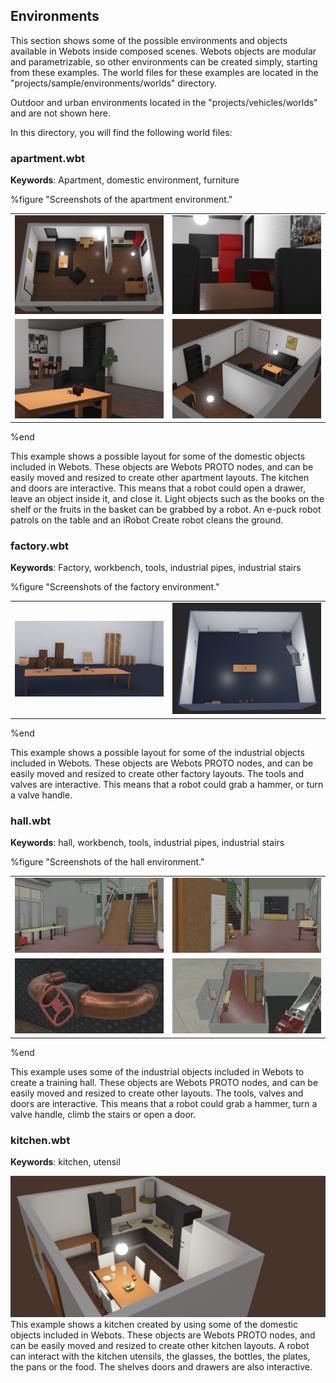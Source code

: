 ## Environments

This section shows some of the possible environments and objects available in Webots inside composed scenes.
Webots objects are modular and parametrizable, so other environments can be created simply, starting from these examples.
The world files for these examples are located in the "projects/sample/environments/worlds" directory.

Outdoor and urban environments located in the "projects/vehicles/worlds" and are not shown here.

In this directory, you will find the following world files:

### apartment.wbt

**Keywords**: Apartment, domestic environment, furniture

%figure "Screenshots of the apartment environment."

|                                                    |                                                    |
|----------------------------------------------------|----------------------------------------------------|
| ![apartment_a.png](images/samples/apartment_a.png) | ![apartment_b.png](images/samples/apartment_b.png) |
| ![apartment_c.png](images/samples/apartment_c.png) | ![apartment_d.png](images/samples/apartment_d.png) |

%end

This example shows a possible layout for some of the domestic objects included in Webots.
These objects are Webots PROTO nodes, and can be easily moved and resized to create other apartment layouts.
The kitchen and doors are interactive.
This means that a robot could open a drawer, leave an object inside it, and close it.
Light objects such as the books on the shelf or the fruits in the basket can be grabbed by a robot.
An e-puck robot patrols on the table and an iRobot Create robot cleans the ground.

### factory.wbt

**Keywords**: Factory, workbench, tools, industrial pipes, industrial stairs

%figure "Screenshots of the factory environment."

|                                                |                                                |
|------------------------------------------------|------------------------------------------------|
| ![factory_a.png](images/samples/factory_a.png) | ![factory_b.png](images/samples/factory_b.png) |

%end

This example shows a possible layout for some of the industrial objects included in Webots.
These objects are Webots PROTO nodes, and can be easily moved and resized to create other factory layouts.
The tools and valves are interactive.
This means that a robot could grab a hammer, or turn a valve handle.

### hall.wbt

**Keywords**: hall, workbench, tools, industrial pipes, industrial stairs

%figure "Screenshots of the hall environment."

|                                          |                                          |
|------------------------------------------|------------------------------------------|
| ![hall_a.png](images/samples/hall_a.png) | ![hall_b.png](images/samples/hall_b.png) |
| ![hall_c.png](images/samples/hall_c.png) | ![hall_d.png](images/samples/hall_d.png) |

%end

This example uses some of the industrial objects included in Webots to create a training hall.
These objects are Webots PROTO nodes, and can be easily moved and resized to create other layouts.
The tools, valves and doors are interactive.
This means that a robot could grab a hammer, turn a valve handle, climb the stairs or open a door.

### kitchen.wbt

**Keywords**: kitchen, utensil

![kitchen.png](images/samples/kitchen.png) This example shows a kitchen created by using some of the domestic objects included in Webots.
These objects are Webots PROTO nodes, and can be easily moved and resized to create other kitchen layouts.
A robot can interact with the kitchen utensils, the glasses, the bottles, the plates, the pans or the food.
The shelves doors and drawers are also interactive.
